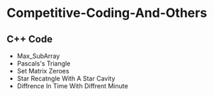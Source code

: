 # Competitive-Coding-And-Others

<p>
<h2>C++ Code</h2>
<ul>
<li>Max_SubArray</li>
<li>Pascals's Triangle</li>
<li>Set Matrix Zeroes</li>
<li>Star Recatngle With A Star Cavity</li>
<li>Diffrence In Time With Diffrent Minute</li>
</ul>
</p>
